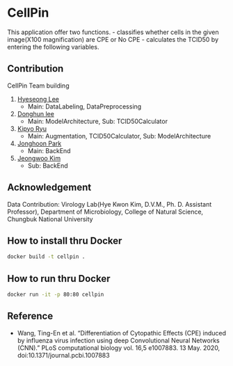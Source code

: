 # CellPin
This application offer two functions.
    - classifies whether cells in the given image(X100 magnification) are CPE or No CPE
    - calculates the TCID50 by entering the following variables.

## Contribution
CellPin Team building
1. [Hyeseong Lee](https://github.com/orgs/CellPin/people/gotjd709)
    - Main: DataLabeling, DataPreprocessing
2. [Donghun lee](https://github.com/orgs/CellPin/people/Soah-1994)
    - Main: ModelArchitecture, Sub: TCID50Calculator
3. [Kipyo Ryu](https://github.com/orgs/CellPin/people/fbrlvy87)
    - Main: Augmentation, TCID50Calculator, Sub: ModelArchitecture
4. [Jonghoon Park](https://github.com/orgs/CellPin/people/Zion-J-Park)
    - Main: BackEnd
5. [Jeongwoo Kim](https://github.com/orgs/CellPin/people/mochafreddo)
    - Sub: BackEnd

## Acknowledgement
Data Contribution: Virology Lab(Hye Kwon Kim, D.V.M., Ph. D. Assistant Professor), Department of Microbiology, College of Natural Science, Chungbuk National University

## How to install thru Docker
```sh
docker build -t cellpin .
```

## How to run thru Docker
```sh
docker run -it -p 80:80 cellpin
```

## Reference
- Wang, Ting-En et al. “Differentiation of Cytopathic Effects (CPE) induced by influenza virus infection using deep Convolutional Neural Networks (CNN).” PLoS computational biology vol. 16,5 e1007883. 13 May. 2020, doi:10.1371/journal.pcbi.1007883